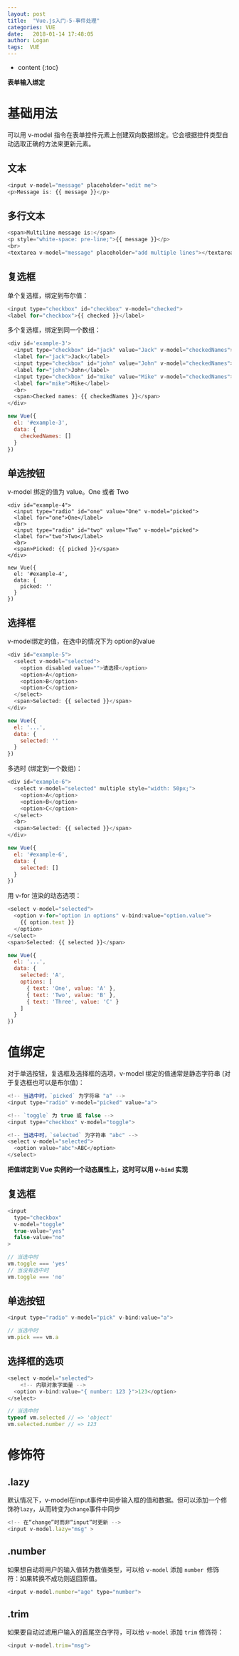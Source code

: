```yaml
---
layout: post
title:  "Vue.js入门-5-事件处理"
categories: VUE
date:   2018-01-14 17:48:05
author: Logan
tags:  VUE
---
```


* content
{:toc}

**表单输入绑定**

# 基础用法

可以用 v-model 指令在表单控件元素上创建双向数据绑定。它会根据控件类型自动选取正确的方法来更新元素。

## 文本

```js
<input v-model="message" placeholder="edit me">
<p>Message is: {{ message }}</p>
```

## 多行文本

```js
<span>Multiline message is:</span>
<p style="white-space: pre-line;">{{ message }}</p>
<br>
<textarea v-model="message" placeholder="add multiple lines"></textarea>
```

## 复选框

单个复选框，绑定到布尔值：

```js
<input type="checkbox" id="checkbox" v-model="checked">
<label for="checkbox">{{ checked }}</label>
```





多个复选框，绑定到同一个数组：

```js
<div id='example-3'>
  <input type="checkbox" id="jack" value="Jack" v-model="checkedNames">
  <label for="jack">Jack</label>
  <input type="checkbox" id="john" value="John" v-model="checkedNames">
  <label for="john">John</label>
  <input type="checkbox" id="mike" value="Mike" v-model="checkedNames">
  <label for="mike">Mike</label>
  <br>
  <span>Checked names: {{ checkedNames }}</span>
</div>

new Vue({
  el: '#example-3',
  data: {
    checkedNames: []
  }
})
```

## 单选按钮

v-model 绑定的值为 value。One 或者 Two

```
<div id="example-4">
  <input type="radio" id="one" value="One" v-model="picked">
  <label for="one">One</label>
  <br>
  <input type="radio" id="two" value="Two" v-model="picked">
  <label for="two">Two</label>
  <br>
  <span>Picked: {{ picked }}</span>
</div>

new Vue({
  el: '#example-4',
  data: {
    picked: ''
  }
})
```

## 选择框

v-model绑定的值，在选中的情况下为 option的value

```js
<div id="example-5">
  <select v-model="selected">
    <option disabled value="">请选择</option>
    <option>A</option>
    <option>B</option>
    <option>C</option>
  </select>
  <span>Selected: {{ selected }}</span>
</div>

new Vue({
  el: '...',
  data: {
    selected: ''
  }
})
```

多选时 (绑定到一个数组)：

```js
<div id="example-6">
  <select v-model="selected" multiple style="width: 50px;">
    <option>A</option>
    <option>B</option>
    <option>C</option>
  </select>
  <br>
  <span>Selected: {{ selected }}</span>
</div>

new Vue({
  el: '#example-6',
  data: {
    selected: []
  }
})
```

用 v-for 渲染的动态选项：

```js
<select v-model="selected">
  <option v-for="option in options" v-bind:value="option.value">
    {{ option.text }}
  </option>
</select>
<span>Selected: {{ selected }}</span>

new Vue({
  el: '...',
  data: {
    selected: 'A',
    options: [
      { text: 'One', value: 'A' },
      { text: 'Two', value: 'B' },
      { text: 'Three', value: 'C' }
    ]
  }
})
```

# 值绑定

对于单选按钮，复选框及选择框的选项，v-model 绑定的值通常是静态字符串 (对于复选框也可以是布尔值)：

```js
<!-- 当选中时，`picked` 为字符串 "a" -->
<input type="radio" v-model="picked" value="a">

<!-- `toggle` 为 true 或 false -->
<input type="checkbox" v-model="toggle">

<!-- 当选中时，`selected` 为字符串 "abc" -->
<select v-model="selected">
  <option value="abc">ABC</option>
</select>
```

**把值绑定到 Vue 实例的一个动态属性上，这时可以用 `v-bind` 实现**

## 复选框

```js
<input
  type="checkbox"
  v-model="toggle"
  true-value="yes"
  false-value="no"
>

// 当选中时
vm.toggle === 'yes'
// 当没有选中时
vm.toggle === 'no'
```

## 单选按钮

```js
<input type="radio" v-model="pick" v-bind:value="a">

// 当选中时
vm.pick === vm.a
```

## 选择框的选项

```js
<select v-model="selected">
    <!-- 内联对象字面量 -->
  <option v-bind:value="{ number: 123 }">123</option>
</select>

// 当选中时
typeof vm.selected // => 'object'
vm.selected.number // => 123
```

# 修饰符

## .lazy

默认情况下，v-model在input事件中同步输入框的值和数据。但可以添加一个修饰符`lazy`，从而转变为`change`事件中同步

```js
<!-- 在“change”时而非“input”时更新 -->
<input v-model.lazy="msg" >
```

## .number

如果想自动将用户的输入值转为数值类型，可以给 `v-model` 添加 `number `修饰符：如果转换不成功则返回原值。

```js
<input v-model.number="age" type="number">
```

## .trim

如果要自动过滤用户输入的首尾空白字符，可以给 `v-model` 添加 `trim` 修饰符：

```js
<input v-model.trim="msg">
```


